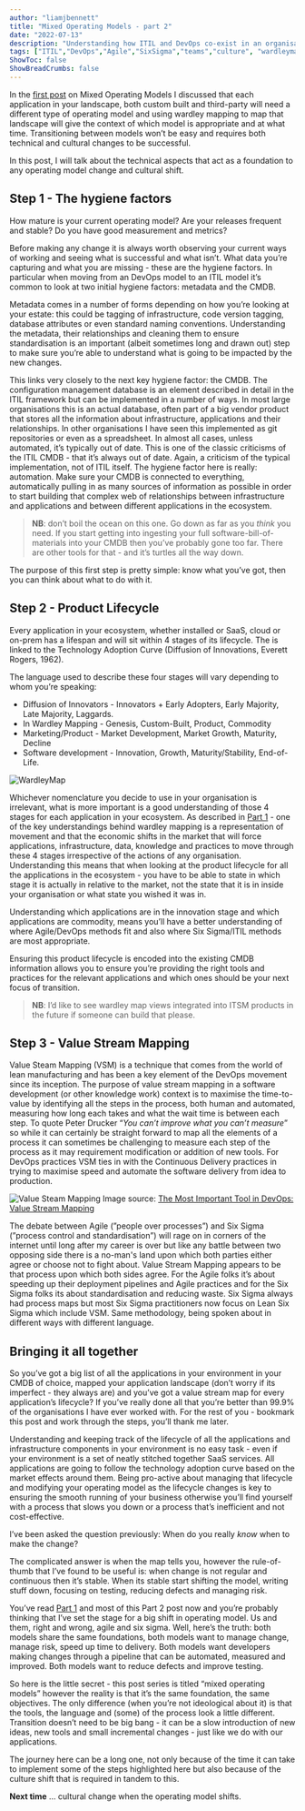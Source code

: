 ```yaml
---
author: "liamjbennett"
title: "Mixed Operating Models - part 2"
date: "2022-07-13"
description: "Understanding how ITIL and DevOps co-exist in an organisations landscape - some practical steps"
tags: ["ITIL","DevOps","Agile","SixSigma","teams","culture", "wardleymapping"]
ShowToc: false
ShowBreadCrumbs: false
---
```


In the [first post](https://liamjbennett.me/posts/2022-03-28-operating-models-1/) on Mixed Operating Models I discussed that each application in your landscape, both custom built and third-party will need a different type of operating model and using wardley mapping to map that landscape will give the context of which model is appropriate and at what time. Transitioning between models won’t be easy and requires both technical and cultural changes to be successful.

In this post, I will talk about the technical aspects that act as a foundation to any operating model change and cultural shift.

## Step 1 - The hygiene factors

How mature is your current operating model? Are your releases frequent and stable? Do you have good measurement and metrics? 

Before making any change it is always worth observing your current ways of working and seeing what is successful and what isn’t. What data you’re capturing and what you are missing - these are the hygiene factors. In particular when moving from an DevOps model to an ITIL model it’s common to look at two initial hygiene factors: metadata and the CMDB. 

Metadata comes in a number of forms depending on how you’re looking at your estate: this could be tagging of infrastructure, code version tagging, database attributes or even standard naming conventions. Understanding the metadata, their relationships and cleaning them to ensure standardisation is an important (albeit sometimes long and drawn out) step to make sure you’re able to understand what is going to be impacted by the new changes.

This links very closely to the next key hygiene factor: the CMDB. The configuration management database is an element described in detail in the ITIL framework but can be implemented in a number of ways. In most large organisations this is an actual database, often part of a big vendor product that stores all the information about infrastructure, applications and their relationships. In other organisations I have seen this implemented as git repositories or even as a spreadsheet. In almost all cases, unless automated, it’s typically out of date. This is one of the classic criticisms of the ITIL CMDB - that it’s always out of date. Again, a criticism of the typical implementation, not of ITIL itself. The hygiene factor here is really: automation. Make sure your CMDB is connected to everything, automatically pulling in as many sources of information as possible in order to start building that complex web of relationships between infrastructure and applications and between different applications in the ecosystem. 

> **NB**: don’t boil the ocean on this one. Go down as far as you *think* you need. If you start getting into ingesting your full software-bill-of-materials into your CMDB then you’ve probably gone too far. There are other tools for that - and it’s turtles all the way down.

The purpose of this first step is pretty simple: know what you’ve got, then you can think about what to do with it.

## Step 2 - Product Lifecycle

Every application in your ecosystem, whether installed or SaaS, cloud or on-prem has a lifespan and will sit within 4 stages of its lifecycle. The is linked to the Technology Adoption Curve (Diffusion of Innovations, Everett Rogers, 1962).

The language used to describe these four stages will vary depending to whom you’re speaking:

- Diffusion of Innovators - Innovators + Early Adopters, Early Majority, Late Majority, Laggards.
- In Wardley Mapping - Genesis, Custom-Built, Product, Commodity
- Marketing/Product - Market Development, Market Growth, Maturity, Decline
- Software development - Innovation, Growth, Maturity/Stability, End-of-Life.

![WardleyMap](/img/2022/wardleymap-1.jpeg)

Whichever nomenclature you decide to use in your organisation is irrelevant, what is more important is a good understanding of those 4 stages for each application in your ecosystem. As described in [Part 1](https://liamjbennett.me/posts/2022-03-28-operating-models-1/) - one of the key understandings behind wardley mapping is a representation of movement and that the economic shifts in the market that will force applications, infrastructure, data, knowledge and practices to move through these 4 stages irrespective of the actions of any organisation. Understanding this means that when looking at the product lifecycle for all the applications in the ecosystem - you have to be able to state in which stage it is actually in relative to the market, not the state that it is in inside your organisation or what state you wished it was in.

Understanding which applications are in the innovation stage and which applications are commodity, means you’ll have a better understanding of where Agile/DevOps methods fit and also where Six Sigma/ITIL methods are most appropriate.

Ensuring this product lifecycle is encoded into the existing CMDB information allows you to ensure you’re providing the right tools and practices for the relevant applications and which ones should be your next focus of transition.

> **NB**: I’d like to see wardley map views integrated into ITSM products in the future if someone can build that please.

## Step 3 - Value Stream Mapping

Value Steam Mapping (VSM) is a technique that comes from the world of lean manufacturing and has been a key element of the DevOps movement since its inception. The purpose of value stream mapping in a software development (or other knowledge work) context is to maximise the time-to-value by identifying all the steps in the process, both human and automated, measuring how long each takes and what the wait time is between each step. To quote Peter Drucker “*You can’t improve what you can’t measure*” so while it can certainly be straight forward to map all the elements of a process it can sometimes be challenging to measure each step of the process as it may requirement modification or addition of new tools. For DevOps practices VSM ties in with the Continuous Delivery practices in trying to maximise speed and automate the software delivery from idea to production.

![Value Steam Mapping](/img/2022/value-stream-mapping.png)
Image source: [The Most Important Tool in DevOps: Value Stream Mapping](https://sdtimes.com/devops/the-most-important-tool-in-devops-value-stream-mapping/)

The debate between Agile (”people over processes”) and Six Sigma (”process control and standardisation”) will rage on in corners of the internet until long after my career is over but like any battle between two opposing side there is a no-man's land upon which both parties either agree or choose not to fight about. Value Stream Mapping appears to be that process upon which both sides agree. For the Agile folks it’s about speeding up their deployment pipelines and Agile practices and for the Six Sigma folks its about standardisation and reducing waste. Six Sigma always had process maps but most Six Sigma practitioners now focus on Lean Six Sigma which include VSM. Same methodology, being spoken about in different ways with different language.

## Bringing it all together

So you’ve got a big list of all the applications in your environment in your CMDB of choice, mapped your application landscape (don’t worry if its imperfect - they always are) and you’ve got a value stream map for every application’s lifecycle? If you’ve really done all that you’re better than 99.9% of the organisations I have ever worked with. For the rest of you - bookmark this post and work through the steps, you’ll thank me later.

Understanding and keeping track of the lifecycle of all the applications and infrastructure components in your environment is no easy task - even if your environment is a set of neatly stitched together SaaS services. All applications are going to follow the technology adoption curve based on the market effects around them. Being pro-active about managing that lifecycle and modifying your operating model as the lifecycle changes is key to ensuring the smooth running of your business otherwise you’ll find yourself with a process that slows you down or a process that’s inefficient and not cost-effective.

I’ve been asked the question previously: When do you really *know* when to make the change? 

The complicated answer is when the map tells you, however the rule-of-thumb that I’ve found to be useful is: when change is not regular and continuous then it’s stable. When its stable start shifting the model, writing stuff down, focusing on testing, reducing defects and managing risk.

You’ve read [Part 1](https://liamjbennett.me/posts/2022-03-28-operating-models-1/) and most of this Part 2 post now and you’re probably thinking that I’ve set the stage for a big shift in operating model. Us and them, right and wrong, agile and six sigma. Well, here’s the truth: both models share the same foundations, both models want to manage change, manage risk, speed up time to delivery. Both models want developers making changes through a pipeline that can be automated, measured and improved. Both models want to reduce defects and improve testing. 

So here is the little secret - this post series is titled “mixed operating models” however the reality is that it’s the same foundation, the same objectives. The only difference (when you’re not ideological about it) is that the tools, the language and (some) of the process look a little different. Transition doesn’t need to be big bang - it can be a slow introduction of new ideas, new tools and small incremental changes - just like we do with our applications.

The journey here can be a long one, not only because of the time it can take to implement some of the steps highlighted here but also because of the culture shift that is required in tandem to this.

**Next time** … cultural change when the operating model shifts.

